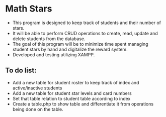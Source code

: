 # Math Stars

* This program is designed to keep track of students and their number of stars.
* It will be able to perform CRUD operations to create, read, update and delete students from the database.
* The goal of this program will be to minimize time spent managing student stars by hand and digitalize the reward system.
* Developed and testing utilizing XAMPP.

## To do list:

* Add a new table for student roster to keep track of index and active/inactive students
* Add a new table for student star levels and card numbers 
* Set that table relation to student table according to index
* Create a table.php to show table and differentiate it from operations being done on the table.
